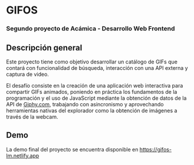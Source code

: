 # GIFOS

### Segundo proyecto de Acámica - Desarrollo Web Frontend



## Descripción general

Este proyecto tiene como objetivo desarrollar un catálogo de GIFs que contará con funcionalidad de búsqueda, interacción con una API externa y captura de video.

El desafío consiste en la creación de una aplicación web interactiva para compartir GIFs animados, poniendo en práctica los fundamentos de la programación y el uso de JavaScript mediante la obtención de datos de la API de [Giphy.com](http://giphy.com), trabajando con asincronismo y aprovechando herramientas nativas del explorador como la obtención de imágenes a través de la webcam.

## Demo

La demo final del proyecto se encuentra disponible en https://gifos-lm.netlify.app

